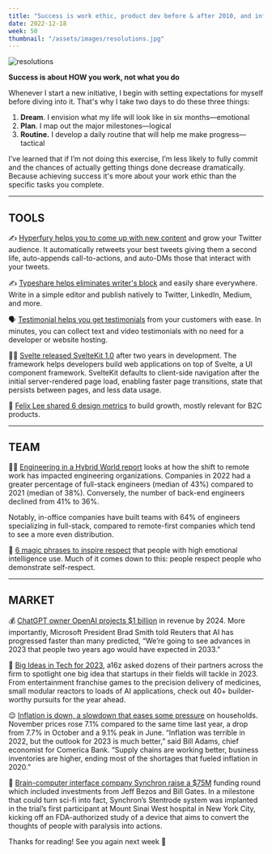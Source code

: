```yaml
---
title: "Success is work ethic, product dev before & after 2010, and inflation trend"
date: 2022-12-18
week: 50
thumbnail: "/assets/images/resolutions.jpg"
---
```


![resolutions](/assets/images/resolutions.jpg)

**Success is about HOW you work, not what you do**

Whenever I start a new initiative, I begin with setting expectations for myself before diving into it. That's why I take two days to do these three things:

1) **Dream**. I envision what my life will look like in six months—emotional
2) **Plan**. I map out the major milestones—logical
3) **Routine.** I develop a daily routine that will help me make progress—tactical

I’ve learned that if I’m not doing this exercise, I’m less likely to fully commit and the chances of actually getting things done decrease dramatically. Because achieving success it's more about your work ethic than the specific tasks you complete.

---

## TOOLS

✍️ [Hyperfury helps you to come up with new content](https://hypefury.com/?utm_source=makers-mansion) and grow your Twitter audience. It automatically retweets your best tweets giving them a second life, auto-appends call-to-actions, and auto-DMs those that interact with your tweets.

✍️ [Typeshare helps eliminates writer's block](https://typeshare.co/?utm_source=makers-mansion) and easily share everywhere. Write in a simple editor and publish natively to Twitter, LinkedIn, Medium, and more.

🗣️ [Testimonial helps you get testimonials](https://testimonial.to/?utm_source=makers-mansion) from your customers with ease. In minutes, you can collect text and video testimonials with no need for a developer or website hosting.

👩‍💻 [Svelte released SvelteKit 1.0](https://svelte.dev/blog/announcing-sveltekit-1.0?utm_source=makers-mansion) after two years in development. The framework helps developers build web applications on top of Svelte, a UI component framework. SvelteKit defaults to client-side navigation after the initial server-rendered page load, enabling faster page transitions, state that persists between pages, and less data usage.

👀 [Felix Lee shared 6 design metrics](https://twitter.com/felixleezd/status/1602332569105727488) to build growth, mostly relevant for B2C products.

---

## TEAM

👨‍💻 [Engineering in a Hybrid World report](https://www.datocms-assets.com/65181/1667327773-iconiq-analytics-insights-engineering-in-a-hybrid-world.pdf) looks at how the shift to remote work has impacted engineering organizations. Companies in 2022 had a greater percentage of full-stack engineers (median of 43%) compared to 2021 (median of 38%). Conversely, the number of back-end engineers declined from 41% to 36%.

Notably, in-office companies have built teams with 64% of engineers specializing in full-stack, compared to remote-first companies which tend to see a more even distribution.

🫡 [6 magic phrases to inspire respect](https://www.inc.com/bill-murphy-jr/6-magic-phrases-to-inspire-respect-get-attention-grounded-in-emotional-intelligence.html?utm_source=makers-mansion) that people with high emotional intelligence use. Much of it comes down to this: people respect people who demonstrate self-respect.

---

## MARKET 

💰 [ChatGPT owner OpenAI projects $1 billion](https://www.reuters.com/business/chatgpt-owner-openai-projects-1-billion-revenue-by-2024-sources-2022-12-15/?utm_source=makers-mansion) in revenue by 2024. More importantly, Microsoft President Brad Smith told Reuters that AI has progressed faster than many predicted, “We’re going to see advances in 2023 that people two years ago would have expected in 2033.”

💫 [Big Ideas in Tech for 2023](https://a16z.com/2022/12/15/big-ideas-in-tech-2023/?utm_source=makers-mansion), a16z asked dozens of their partners across the firm to spotlight one big idea that startups in their fields will tackle in 2023. From entertainment franchise games to the precision delivery of medicines, small modular reactors to loads of AI applications, check out 40+ builder-worthy pursuits for the year ahead.

😌 [Inflation is down, a slowdown that eases some pressure](https://apnews.com/article/inflation-november-report-c3764250d475b1149d344462adff53d6) on households. November prices rose 7.1% compared to the same time last year, a drop from 7.7% in October and a 9.1% peak in June. “Inflation was terrible in 2022, but the outlook for 2023 is much better,” said Bill Adams, chief economist for Comerica Bank. “Supply chains are working better, business inventories are higher, ending most of the shortages that fueled inflation in 2020.”

🧠 [Brain-computer interface company Synchron raise a $75M](https://www.fiercebiotech.com/medtech/synchron-implants-brain-computer-interface-first-us-patient-paralysis-trial) funding round which included investments from Jeff Bezos and Bill Gates. In a milestone that could turn sci-fi into fact, Synchron’s Stentrode system was implanted in the trial’s first participant at Mount Sinai West hospital in New York City, kicking off an FDA-authorized study of a device that aims to convert the thoughts of people with paralysis into actions.

Thanks for reading! See you again next week 🫶